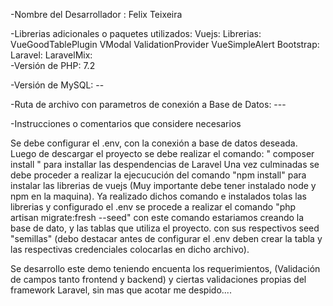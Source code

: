 -Nombre del Desarrollador : Felix Teixeira

-Librerias adicionales o paquetes utilizados:
    Vuejs:
      Librerias:
           VueGoodTablePlugin
           VModal
           ValidationProvider
           VueSimpleAlert
    Bootstrap:
    Laravel:
      LaravelMix:  
-Versión de PHP:  7.2

-Versión de MySQL: --

-Ruta de archivo con parametros de conexión a Base de Datos: ---

-Instrucciones o comentarios que considere necesarios

Se debe configurar el .env, con la conexión a base de datos deseada.
Luego de descargar el proyecto se debe realizar el comando: " composer install " para installar las despendencias de Laravel
Una vez culminadas se debe proceder a realizar la ejecucución del comando "npm install" para instalar las librerias de vuejs (Muy importante debe tener instalado node y npm en la maquina).
Ya realizado dichos comando e instalados tolas las librerias y configurado el .env se procede a realizar el comando "php artisan migrate:fresh --seed" con este comando estariamos creando la base de dato, y las tablas que utiliza el proyecto. con sus respectivos seed "semillas" (debo destacar antes de configurar el .env deben crear la tabla y las respectivas credenciales colocarlas en dicho archivo).

Se desarrollo este demo teniendo encuenta los requerimientos, (Validación de campos tanto frontend y backend) y ciertas validaciones propias del framework Laravel, sin mas que acotar me despido....
